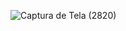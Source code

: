 
![Captura de Tela (2820)](https://user-images.githubusercontent.com/101275346/205762784-670b15cd-2261-41d1-a35b-c807acfd1edf.png)

